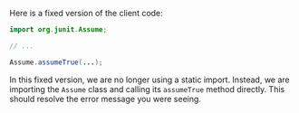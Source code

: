 Here is a fixed version of the client code:
```java
import org.junit.Assume;

// ...

Assume.assumeTrue(...);
```
In this fixed version, we are no longer using a static import. Instead, we are importing the `Assume` class and calling its `assumeTrue` method directly. This should resolve the error message you were seeing.